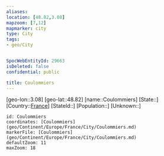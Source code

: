 ```yaml
---
aliases: 
location: [48.82,3.08]
mapzoom: [7,12] 
mapmarker: city 
type: City
tags:
- geo/City


SpocWebEntityId: 29663
isDeleted: false
confidential: public

title: Coulommiers
---
```

[geo-lon::3.08]
[geo-lat::48.82]
[name::Coulommiers]
[State::]
[Country::[France](geo/Continent/Europe/France.md)]
[StateId::]
[Population::]
[Unknown::]


```leaflet
id: Coulommiers
coordinates: [Coulommiers](geo/Continent/Europe/France/City/Coulommiers.md)
markerFile: [Coulommiers](geo/Continent/Europe/France/City/Coulommiers.md)
defaultZoom: 11 
maxZoom: 18
```


